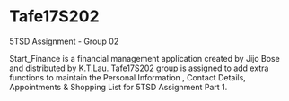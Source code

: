 # Tafe17S202

5TSD Assignment - Group 02

Start_Finance is a financial management application created by Jijo Bose and distributed by K.T.Lau. Tafe17S202 group is assigned to add extra functions to maintain the Personal Information , Contact Details, Appointments & Shopping List for 5TSD Assignment Part 1.
